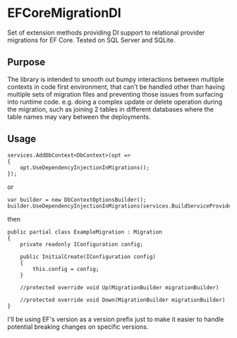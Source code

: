# EFCoreMigrationDI

Set of extension methods providing DI support to relational provider migrations for EF Core. 
Tested on SQL Server and SQLite.

## Purpose

The library is intended to smooth out bumpy interactions between multiple contexts in code first environment,
that can't be handled other than having multiple sets of migration files and preventing those issues from surfacing into runtime code.
e.g. doing a complex update or delete operation during the migration, such as joining 2 tables 
in different databases where the table names may vary between the deployments.

## Usage

    services.AddDbContext<DbContext>(opt =>
    {
        opt.UseDependencyInjectionInMigrations();
    });

or

    var builder = new DbContextOptionsBuilder();
    builder.UseDependencyInjectionInMigrations(services.BuildServiceProvider());

then

    public partial class ExampleMigration : Migration
    {
        private readonly IConfiguration config;

        public InitialCreate(IConfiguration config)
        {
            this.config = config;
        }

        //protected override void Up(MigrationBuilder migrationBuilder)

        //protected override void Down(MigrationBuilder migrationBuilder)
    }

I'll be using EF's version as a version prefix just to make it easier to handle potential breaking changes
on specific versions.